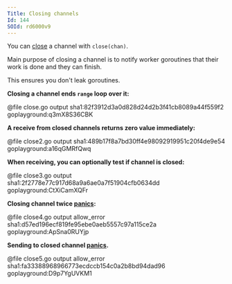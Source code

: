 ```yaml
---
Title: Closing channels
Id: 144
SOId: rd6000v9
---
```

You can [close](144) a channel with `close(chan)`.

Main purpose of closing a channel is to notify worker goroutines that their work is done and they can finish.

This ensures you don't leak goroutines.

**Closing a channel ends `range` loop over it:**

@file close.go output sha1:82f3912d3a0d828d24d2b3f41cb8089a44f559f2 goplayground:q3mX8S36CBK

**A receive from closed channels returns zero value immediately:**

@file close2.go output sha1:489b17f8a7bd30ff4e98092919951c20f4de9e54 goplayground:a16qGMRfQwq

**When receiving, you can optionally test if channel is closed:**

@file close3.go output sha1:2f2778e77c917d68a9a6ae0a7f51904cfb0634dd goplayground:CtXiCamXQFr

**Closing channel twice [panics](131):**

@file close4.go output allow_error sha1:d57ed196ecf819fe95ebe0aeb5557c97a115ce2a goplayground:ApSna0RUYjp

**Sending to closed channel [panics](131).**

@file close5.go output allow_error sha1:fa33388968966773ecdccb154c0a2b8bd94dad96 goplayground:D9p7YgUVKM1
